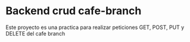 # Backend crud cafe-branch

Este proyecto es una practica para realizar peticiones GET, POST, PUT y DELETE del cafe branch